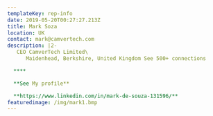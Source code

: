```yaml
---
templateKey: rep-info
date: 2019-05-20T00:27:27.213Z
title: Mark Soza
location: UK
contact: mark@camvertech.com
description: |2-
   CEO CamverTech Limited\
      Maidenhead, Berkshire, United Kingdom See 500+ connections 

  ****

  **See My profile**

  **https://www.linkedin.com/in/mark-de-souza-131596/**
featuredimage: /img/mark1.bmp
---
```


